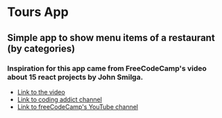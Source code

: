 # Tours App

## Simple app to show menu items of a restaurant (by categories)

### Inspiration for this app came from FreeCodeCamp's video about 15 react projects by John Smilga.

- [Link to the video](https://www.youtube.com/watch?v=a_7Z7C_JCyo)
- [Link to coding addict channel](https://www.youtube.com/codingaddict)
- [Link to freeCodeCamp's YouTube channel](https://www.youtube.com/channel/UC8butISFwT-Wl7EV0hUK0BQ)